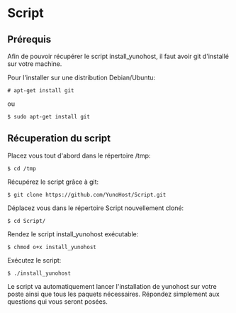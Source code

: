 # Script

## Prérequis

Afin de pouvoir récupérer le script install_yunohost, il faut avoir git d'installé sur votre machine.

Pour l'installer sur une distribution Debian/Ubuntu:

    # apt-get install git

ou

    $ sudo apt-get install git

## Récuperation du script

Placez vous tout d'abord dans le répertoire /tmp:

    $ cd /tmp

Récupérez le script grâce à git:

    $ git clone https://github.com/YunoHost/Script.git

Déplacez vous dans le répertoire Script nouvellement cloné:

    $ cd Script/

Rendez le script install_yunohost exécutable:

    $ chmod o+x install_yunohost

Exécutez le script:

    $ ./install_yunohost


Le script va automatiquement lancer l'installation de yunohost sur votre poste ainsi que tous les paquets nécessaires. Répondez simplement aux questions qui vous seront posées.
